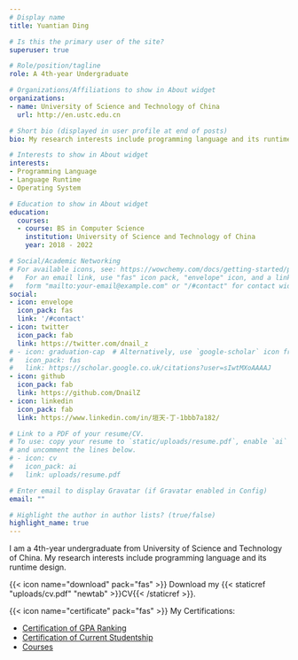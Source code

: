 ```yaml
---
# Display name
title: Yuantian Ding

# Is this the primary user of the site?
superuser: true

# Role/position/tagline
role: A 4th-year Undergraduate

# Organizations/Affiliations to show in About widget
organizations:
- name: University of Science and Technology of China
  url: http://en.ustc.edu.cn

# Short bio (displayed in user profile at end of posts)
bio: My research interests include programming language and its runtime design.

# Interests to show in About widget
interests:
- Programming Language
- Language Runtime
- Operating System

# Education to show in About widget
education:
  courses:
  - course: BS in Computer Science
    institution: University of Science and Technology of China
    year: 2018 - 2022

# Social/Academic Networking
# For available icons, see: https://wowchemy.com/docs/getting-started/page-builder/#icons
#   For an email link, use "fas" icon pack, "envelope" icon, and a link in the
#   form "mailto:your-email@example.com" or "/#contact" for contact widget.
social:
- icon: envelope
  icon_pack: fas
  link: '/#contact'
- icon: twitter
  icon_pack: fab
  link: https://twitter.com/dnail_z
# - icon: graduation-cap  # Alternatively, use `google-scholar` icon from `ai` icon pack
#   icon_pack: fas
#   link: https://scholar.google.co.uk/citations?user=sIwtMXoAAAAJ
- icon: github
  icon_pack: fab
  link: https://github.com/DnailZ
- icon: linkedin
  icon_pack: fab
  link: https://www.linkedin.com/in/垣天-丁-1bbb7a182/

# Link to a PDF of your resume/CV.
# To use: copy your resume to `static/uploads/resume.pdf`, enable `ai` icons in `params.toml`, 
# and uncomment the lines below.
# - icon: cv
#   icon_pack: ai
#   link: uploads/resume.pdf

# Enter email to display Gravatar (if Gravatar enabled in Config)
email: ""

# Highlight the author in author lists? (true/false)
highlight_name: true
---
```


I am a 4th-year undergraduate from University of Science and Technology of China. My research interests include programming language and its runtime design.


{{< icon name="download" pack="fas" >}} Download my {{< staticref "uploads/cv.pdf" "newtab" >}}CV{{< /staticref >}}.

{{< icon name="certificate" pack="fas" >}} My Certifications:

* [Certification of GPA Ranking](/homepage-academic/uploads/gparank.pdf)
* [Certification of Current Studentship](/homepage-academic/uploads/ustc.pdf)
* [Courses](/homepage-academic/uploads/courses.pdf)